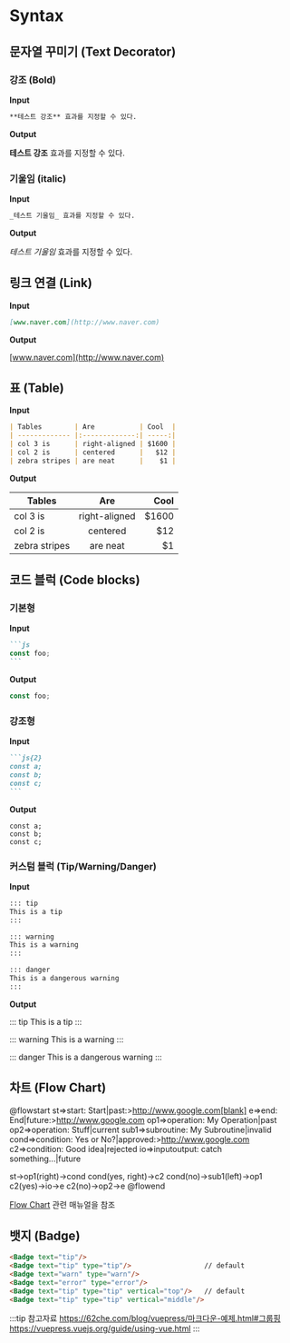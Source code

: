 # Syntax

## 문자열 꾸미기 (Text Decorator)

### 강조 (Bold)

**Input**

```md
**테스트 강조** 효과를 지정할 수 있다.
```

**Output**

**테스트 강조** 효과를 지정할 수 있다.

### 기울임 (italic)

**Input**

```md
_테스트 기울임_ 효과를 지정할 수 있다.
```

**Output**

_테스트 기울임_ 효과를 지정할 수 있다.

## 링크 연결 (Link)

**Input**

```md
[www.naver.com](http://www.naver.com)
```

**Output**

[www.naver.com](http://www.naver.com)

## 표 (Table)

**Input**

```md
| Tables        | Are           | Cool  |
| ------------- |:-------------:| -----:|
| col 3 is      | right-aligned | $1600 |
| col 2 is      | centered      |   $12 |
| zebra stripes | are neat      |    $1 |
```

**Output**

| Tables        | Are           | Cool  |
| ------------- |:-------------:| -----:|
| col 3 is      | right-aligned | $1600 |
| col 2 is      | centered      |   $12 |
| zebra stripes | are neat      |    $1 |

## 코드 블럭 (Code blocks)

### 기본형

**Input**

````markdown
```js
const foo;
```
````

**Output**

```js
const foo;
```

### 강조형

**Input**

````markdown
```js{2}
const a;
const b;
const c;
```
````

**Output**

```js{2}
const a;
const b;
const c;
```

### 커스텀 블럭 (Tip/Warning/Danger)

**Input**

```markdown
::: tip
This is a tip
:::

::: warning
This is a warning
:::

::: danger
This is a dangerous warning
:::
```

**Output**

::: tip
This is a tip
:::

::: warning
This is a warning
:::

::: danger
This is a dangerous warning
:::

## 차트 (Flow Chart)

@flowstart
st=>start: Start|past:>http://www.google.com[blank]
e=>end: End|future:>http://www.google.com
op1=>operation: My Operation|past
op2=>operation: Stuff|current
sub1=>subroutine: My Subroutine|invalid
cond=>condition: Yes
or No?|approved:>http://www.google.com
c2=>condition: Good idea|rejected
io=>inputoutput: catch something...|future

st->op1(right)->cond
cond(yes, right)->c2
cond(no)->sub1(left)->op1
c2(yes)->io->e
c2(no)->op2->e
@flowend

[Flow Chart](https://flowchart.vuepress.ulivz.com) 관련 매뉴얼을 참조

## 뱃지 (Badge)

```markdown
<Badge text="tip"/>
<Badge text="tip" type="tip"/>                  // default
<Badge text="warn" type="warn"/>
<Badge text="error" type="error"/>
<Badge text="tip" type="tip" vertical="top"/>   // default
<Badge text="tip" type="tip" vertical="middle"/>
```

<Badge text="tip"/>
<Badge text="tip" type="tip"/>
<Badge text="warn" type="warn"/>
<Badge text="error" type="error"/>
<Badge text="tip" type="tip" vertical="top"/>
<Badge text="tip" type="tip" vertical="middle"/>

:::tip 참고자료
<https://62che.com/blog/vuepress/마크다운-예제.html#그룹핑>  
<https://vuepress.vuejs.org/guide/using-vue.html>
:::
